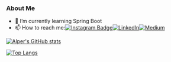 ### About Me


- 🌱 I’m currently learning Spring Boot
- 📫 How to reach me:[![Instagram Badge](https://img.shields.io/badge/-Instagram-C13584?style=flat-quare&labelColor=C13584&logo=instagram&logoColor=white&link=link)](https://www.instagram.com/alper.senerr/)[![LinkedIn](https://img.shields.io/badge/LinkedIn-Profil-blue)](https://www.linkedin.com/in/alpersener/)[![Medium](https://img.shields.io/badge/Medium-12100E?style=for-the-badge&logo=medium&logoColor=white)](https://medium.com/@alpersener)

  
[![Alper's GitHub stats](https://github-readme-stats.vercel.app/api?username=alpersener)](https://github.com/anuraghazra/github-readme-stats)




[![Top Langs](https://github-readme-stats.vercel.app/api/top-langs/?username=alpersener)](https://github.com/anuraghazra/github-readme-stats)


